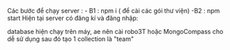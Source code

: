 Các bước để chạy server :
    - B1 : npm i  ( để cài các gói thư viện)
    -B2 : npm start
Hiện tại server có đăng kí và đăng nhập:

database hiện chạy trên máy, ae nên cài robo3T hoặc MongoCompass cho dễ sử dụng
sau đó tạo 1 collection là "team"
